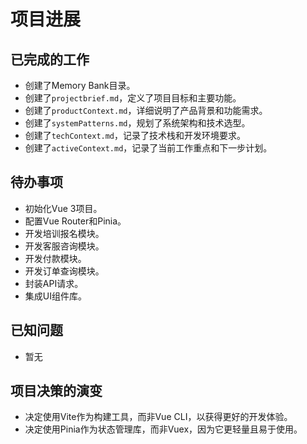 # 项目进展

## 已完成的工作
- 创建了Memory Bank目录。
- 创建了`projectbrief.md`，定义了项目目标和主要功能。
- 创建了`productContext.md`，详细说明了产品背景和功能需求。
- 创建了`systemPatterns.md`，规划了系统架构和技术选型。
- 创建了`techContext.md`，记录了技术栈和开发环境要求。
- 创建了`activeContext.md`，记录了当前工作重点和下一步计划。

## 待办事项
- 初始化Vue 3项目。
- 配置Vue Router和Pinia。
- 开发培训报名模块。
- 开发客服咨询模块。
- 开发付款模块。
- 开发订单查询模块。
- 封装API请求。
- 集成UI组件库。

## 已知问题
- 暂无

## 项目决策的演变
- 决定使用Vite作为构建工具，而非Vue CLI，以获得更好的开发体验。
- 决定使用Pinia作为状态管理库，而非Vuex，因为它更轻量且易于使用。
